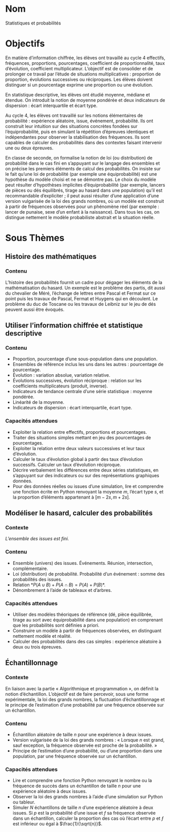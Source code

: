 # Nom

Statistiques et probabilités

# Objectifs

En matière d’information chiffrée, les élèves ont travaillé au cycle 4 effectifs, fréquences, proportions, pourcentages, coefficient de proportionnalité, taux d’évolution, coefficient multiplicateur. L’objectif est de consolider et de prolonger ce travail par l’étude de situations multiplicatives : proportion de proportion, évolutions successives ou réciproques. Les élèves doivent distinguer si un pourcentage exprime une proportion ou une évolution.

En statistique descriptive, les élèves ont étudié moyenne, médiane et étendue. On introduit la notion de moyenne pondérée et deux indicateurs de dispersion : écart interquartile et écart type.

Au cycle 4, les élèves ont travaillé sur les notions élémentaires de probabilité : expérience aléatoire, issue, événement, probabilité. Ils ont construit leur intuition sur des situations concrètes fondées sur l’équiprobabilité, puis en simulant la répétition d’épreuves identiques
et indépendantes pour observer la stabilisation des fréquences. Ils sont capables de calculer des probabilités dans des contextes faisant intervenir une ou deux épreuves.

En classe de seconde, on formalise la notion de loi (ou distribution) de probabilité dans le cas fini en s’appuyant sur le langage des ensembles et on précise les premiers éléments de calcul des probabilités. On insiste sur le fait qu’une loi de probabilité (par exemple une équiprobabilité) est une hypothèse du modèle choisi et ne se démontre pas. Le choix du modèle peut résulter d’hypothèses implicites d’équiprobabilité (par exemple, lancers de pièces ou dés équilibrés, tirage au hasard dans une population) qu’il est recommandable d’expliciter ; il peut aussi résulter d’une application d’une version vulgarisée de la loi des grands nombres, où un modèle est construit à partir de fréquences observées pour un
phénomène réel (par exemple : lancer de punaise, sexe d’un enfant à la naissance). Dans tous les cas, on distingue nettement le modèle probabiliste abstrait et la situation réelle.

# Sous Thèmes

## Histoire des mathématiques

### Contenu

L’histoire des probabilités fournit un cadre pour dégager les éléments de la mathématisation du hasard. Un exemple est le problème des partis, dit aussi du chevalier de Méré, l’échange de lettres entre Pascal et Fermat sur ce point puis les travaux de Pascal, Fermat et Huygens qui en découlent. Le problème du duc de Toscane ou les travaux de Leibniz sur le jeu de dés peuvent aussi être évoqués.

## Utiliser l’information chiffrée et statistique descriptive

### Contenu

- Proportion, pourcentage d’une sous-population dans une population.
- Ensembles de référence inclus les uns dans les autres : pourcentage de pourcentage.
- Évolution : variation absolue, variation relative.
- Évolutions successives, évolution réciproque : relation sur les coefficients multiplicateurs (produit, inverse).
- Indicateurs de tendance centrale d’une série statistique : moyenne pondérée.
- Linéarité de la moyenne.
- Indicateurs de dispersion : écart interquartile, écart type.

### Capacités attendues

- Exploiter la relation entre effectifs, proportions et pourcentages.
- Traiter des situations simples mettant en jeu des pourcentages de pourcentages.
- Exploiter la relation entre deux valeurs successives et leur taux d’évolution.
- Calculer le taux d’évolution global à partir des taux d’évolution successifs. Calculer un taux d’évolution réciproque.
- Décrire verbalement les différences entre deux séries statistiques, en s’appuyant sur des indicateurs ou sur des représentations graphiques données.
- Pour des données réelles ou issues d’une simulation, lire et comprendre une fonction écrite en Python renvoyant la moyenne *m*, l’écart type *s*, et la proportion d’éléments appartenant à $[m - 2s, m + 2s]$*.*

## Modéliser le hasard, calculer des probabilités

### Contexte

*L’ensemble des issues est fini.*

### Contenu

- Ensemble (univers) des issues. Événements. Réunion, intersection, complémentaire.
- Loi (distribution) de probabilité. Probabilité d’un événement : somme des probabilités des issues.
- Relation $*P(A \cup B) + P(A \cap B) = P(A) + P(B)*$.
- Dénombrement à l’aide de tableaux et d’arbres.

### Capacités attendues

- Utiliser des modèles théoriques de référence (dé, pièce équilibrée, tirage au sort avec équiprobabilité dans une population) en comprenant que les probabilités sont définies a priori.
- Construire un modèle à partir de fréquences observées, en distinguant nettement modèle et réalité.
- Calculer des probabilités dans des cas simples : expérience aléatoire à deux ou trois épreuves.

## Échantillonnage

### Contexte

En liaison avec la partie « Algorithmique et programmation », on définit la notion d’échantillon. L’objectif est de faire percevoir, sous une forme expérimentale, la loi des grands nombres, la fluctuation d’échantillonnage et le principe de l’estimation d’une probabilité par une fréquence observée sur un échantillon.

### Contenu

- Échantillon aléatoire de taille *n* pour une expérience à deux issues.
- Version vulgarisée de la loi des grands nombres : « Lorsque *n* est grand, sauf exception, la fréquence observée est proche de la probabilité. »
- Principe de l’estimation d’une probabilité, ou d’une proportion dans une population, par une fréquence observée sur un échantillon.

### Capacités attendues

- Lire et comprendre une fonction Python renvoyant le nombre ou la fréquence de succès dans un échantillon de taille *n* pour une expérience aléatoire à deux issues.
- Observer la loi des grands nombres à l’aide d’une simulation sur Python ou tableur.
- Simuler *N* échantillons de taille *n* d’une expérience aléatoire à deux issues. Si *p* est la probabilité d’une issue et *ƒ* sa fréquence observée dans un échantillon, calculer la proportion des cas où l’écart entre *p* et *ƒ* est inférieur ou égal à $\frac{1}{\sqrt{n}}$.